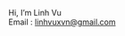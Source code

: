 Hi, I’m Linh Vu<br/>
Email : linhvuxvn@gmail.com
<!---
linhvuxvn/linhvuxvn is a ✨ special ✨ repository because its `README.md` (this file) appears on your GitHub profile.
You can click the Preview link to take a look at your changes.
--->
